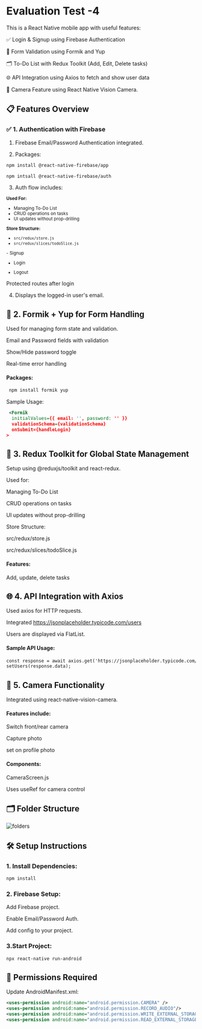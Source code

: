 
# Evaluation Test -4

This is a React Native mobile app with useful features:

✅ Login & Signup using Firebase Authentication

📝 Form Validation using Formik and Yup

🗂️ To-Do List with Redux Toolkit (Add, Edit, Delete tasks)

🌐 API Integration using Axios to fetch and show user data

📸 Camera Feature using React Native Vision Camera.

## 📋 Features Overview

### ✅ 1. Authentication with Firebase
1. Firebase Email/Password Authentication integrated.

2. Packages:

```xml
npm install @react-native-firebase/app

npm intsall @react-native-firebase/auth

```

3. Auth flow includes:

   <small>

**Used For:**
- Managing To-Do List
- CRUD operations on tasks
- UI updates without prop-drilling

**Store Structure:**
- `src/redux/store.js`
- `src/redux/slices/todoSlice.js`

</small>
<small>
- Signup

- Login

- Logout
</small>

Protected routes after login

4. Displays the logged-in user's email.

## 📝 2. Formik + Yup for Form Handling

Used for managing form state and validation.

Email and Password fields with validation

Show/Hide password toggle

Real-time error handling

 #### Packages:
 ```xml
  npm install formik yup
```

  Sample Usage:
```xml
 <Formik
  initialValues={{ email: '', password: '' }}
  validationSchema={validationSchema}
  onSubmit={handleLogin}
>
```


## 🔄 3. Redux Toolkit for Global State Management

Setup using @reduxjs/toolkit and react-redux.

Used for:

Managing To-Do List

CRUD operations on tasks

UI updates without prop-drilling

Store Structure:

src/redux/store.js

src/redux/slices/todoSlice.js

#### Features:

Add, update, delete tasks


## 🌐 4. API Integration with Axios

Used axios for HTTP requests.

Integrated https://jsonplaceholder.typicode.com/users

Users are displayed via FlatList.

#### Sample API Usage:
```xml
const response = await axios.get('https://jsonplaceholder.typicode.com/users');
setUsers(response.data);
```

## 📸 5. Camera Functionality

Integrated using react-native-vision-camera.

#### Features include:

Switch front/rear camera

Capture photo

set on profile photo

#### Components:

CameraScreen.js 

Uses useRef for camera control


## 🗂 Folder Structure

![folders](https://github.com/user-attachments/assets/61384c84-7cc7-47e6-88b2-ce7658ebe699)



## 🛠 Setup Instructions

### 1. Install Dependencies:
```xml
npm install
```

### 2. Firebase Setup:
Add Firebase project.

Enable Email/Password Auth.

Add config to your project.


### 3.Start Project:
```xml
npx react-native run-android
```

## 📸 Permissions Required

Update AndroidManifest.xml:

```xml
<uses-permission android:name="android.permission.CAMERA" />
<uses-permission android:name="android.permission.RECORD_AUDIO"/>
<uses-permission android:name="android.permission.WRITE_EXTERNAL_STORAGE"/>
<uses-permission android:name="android.permission.READ_EXTERNAL_STORAGE"/>
```











